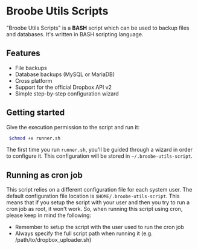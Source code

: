 # Broobe Utils Scripts

"Broobe Utils Scripts" is a **BASH** script which can be used to backup files and databases.
It's written in BASH scripting language.

## Features

* File backups
* Database backups (MySQL or MariaDB)
* Cross platform
* Support for the official Dropbox API v2
* Simple step-by-step configuration wizard

## Getting started

Give the execution permission to the script and run it:

```bash
 $chmod +x runner.sh
```

The first time you run `runner.sh`, you'll be guided through a wizard in order to configure it. This configuration will be stored in `~/.broobe-utils-script`.

## Running as cron job
This script relies on a different configuration file for each system user. The default configuration file location is `$HOME/.broobe-utils-script`.
This means that if you setup the script with your user and then you try to run a cron job as root, it won't work.
So, when running this script using cron, please keep in mind the following:
* Remember to setup the script with the user used to run the cron job
* Always specify the full script path when running it (e.g.  /path/to/dropbox_uploader.sh)
